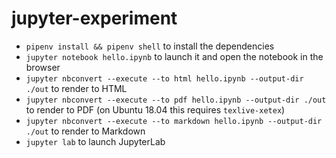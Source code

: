 # jupyter-experiment

* `pipenv install && pipenv shell` to install the dependencies
* `jupyter notebook hello.ipynb` to launch it and open the notebook in the browser
* `jupyter nbconvert --execute --to html hello.ipynb --output-dir ./out` to render to HTML
* `jupyter nbconvert --execute --to pdf hello.ipynb --output-dir ./out` to render to PDF (on Ubuntu 18.04 this requires `texlive-xetex`)
* `jupyter nbconvert --execute --to markdown hello.ipynb --output-dir ./out` to render to Markdown
* `jupyter lab` to launch JupyterLab
